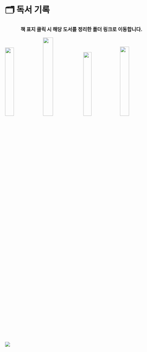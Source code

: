 # 🗂️ 독서 기록

<h3 align="center">책 표지 클릭 시 해당 도서를 정리한 폴더 링크로 이동합니다.</h3>

[<img src="https://github.com/JeongwooHam/FE_Study_Logs/assets/123251211/18fcf11b-6892-45f9-889a-2c11df9ba81e" width="24%"/>](https://github.com/JeongwooHam/FE_Study_Logs/tree/master/%F0%9F%93%9A%20Bookshelf/%F0%9F%93%96%20grokking_simplicity)
[<img src="https://github.com/JeongwooHam/FE_Study_Logs/assets/123251211/4d0b142e-40c8-484d-8f95-cbf5d8ee6b88" width="25.7%" />](https://github.com/JeongwooHam/FE_Study_Logs/tree/master/%F0%9F%93%9A%20Bookshelf/%F0%9F%A6%8E%20modern_JS_deep_dive)
<img src="https://github.com/JeongwooHam/FE_Study_Logs/assets/123251211/c1d7201d-40cd-4695-bb73-864666cb257f" width="23.2%" />
<img src="https://github.com/JeongwooHam/FE_Study_Logs/assets/123251211/1f3aa978-f40c-448d-9a9b-38afe5d63133" width="24.2%" />
<img src="https://github.com/JeongwooHam/FE_Study_Logs/assets/123251211/a2683f82-6a47-402b-9748-5148562f92e8"/>
